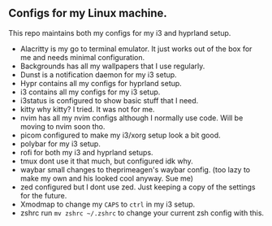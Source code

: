 ## Configs for my Linux machine.

This repo maintains both my configs for my i3 and hyprland setup.

- Alacritty is my go to terminal emulator. It just works out of the box for me and needs minimal configuration.
- Backgrounds has all my wallpapers that I use regularly.
- Dunst is a notification daemon for my i3 setup.
- Hypr contains all my configs for hyprland setup.
- i3 contains all my configs for my i3 setup.
- i3status is configured to show basic stuff that I need.
- kitty why kitty? I tried. It was not for me.
- nvim has all my nvim configs although I normally use code. Will be moving to nvim soon tho.
- picom configured to make my i3/xorg setup look a bit good.
- polybar for my i3 setup.
- rofi for both my i3 and hyprland setups.
- tmux dont use it that much, but configured idk why.
- waybar small changes to theprimeagen's waybar config. (too lazy to make my own and his looked cool anyway. Sue me)
- zed configured but I dont use zed. Just keeping a copy of the settings for the future.
- Xmodmap to change my `CAPS` to `ctrl` in my i3 setup.
- zshrc run `mv zshrc ~/.zshrc` to change your current zsh config with this.
